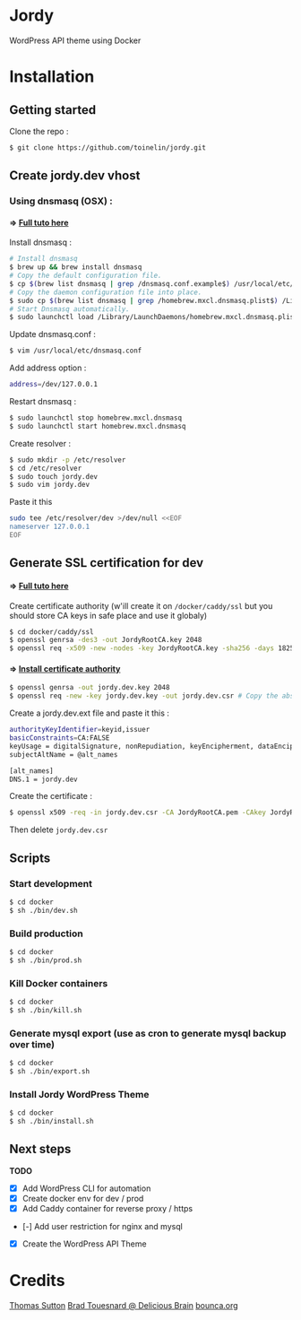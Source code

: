 # Jordy
WordPress API theme using Docker

# Installation
## Getting started

Clone the repo :
```sh
$ git clone https://github.com/toinelin/jordy.git
```

## Create jordy.dev vhost

### Using dnsmasq (OSX) :

#### => [Full tuto here](https://passingcuriosity.com/2013/dnsmasq-dev-osx/)

Install dnsmasq :
```sh
# Install dnsmasq
$ brew up && brew install dnsmasq
# Copy the default configuration file.
$ cp $(brew list dnsmasq | grep /dnsmasq.conf.example$) /usr/local/etc/dnsmasq.conf
# Copy the daemon configuration file into place.
$ sudo cp $(brew list dnsmasq | grep /homebrew.mxcl.dnsmasq.plist$) /Library/LaunchDaemons/
# Start Dnsmasq automatically.
$ sudo launchctl load /Library/LaunchDaemons/homebrew.mxcl.dnsmasq.plist
```

Update dnsmasq.conf :
```sh
$ vim /usr/local/etc/dnsmasq.conf
```

Add address option :
```sh
address=/dev/127.0.0.1
```

Restart dnsmasq :
```sh
$ sudo launchctl stop homebrew.mxcl.dnsmasq
$ sudo launchctl start homebrew.mxcl.dnsmasq
```

Create resolver :
```sh
$ sudo mkdir -p /etc/resolver
$ cd /etc/resolver
$ sudo touch jordy.dev
$ sudo vim jordy.dev
```

Paste it this
```sh
sudo tee /etc/resolver/dev >/dev/null <<EOF
nameserver 127.0.0.1
EOF
```

## Generate SSL certification for dev

#### => [Full tuto here](https://deliciousbrains.com/ssl-certificate-authority-for-local-https-development/)

Create certificate authority (w'ill create it on ```/docker/caddy/ssl``` but you should store CA keys in safe place and use it globaly)
```sh
$ cd docker/caddy/ssl
$ openssl genrsa -des3 -out JordyRootCA.key 2048
$ openssl req -x509 -new -nodes -key JordyRootCA.key -sha256 -days 1825 -out JordyRootCA.pem
```

#### => [Install certificate authority](https://www.bounca.org/tutorials/install_root_certificate.html)

```sh
$ openssl genrsa -out jordy.dev.key 2048
$ openssl req -new -key jordy.dev.key -out jordy.dev.csr # Copy the absolute path of jordy.dev.key
```

Create a jordy.dev.ext file and paste it this :
```sh
authorityKeyIdentifier=keyid,issuer
basicConstraints=CA:FALSE
keyUsage = digitalSignature, nonRepudiation, keyEncipherment, dataEncipherment
subjectAltName = @alt_names

[alt_names]
DNS.1 = jordy.dev
```

Create the certificate : 
```sh
$ openssl x509 -req -in jordy.dev.csr -CA JordyRootCA.pem -CAkey JordyRootCA.key -CAcreateserial -out jordy.dev.crt -days 1825 -sha256 -extfile jordy.dev.ext
```

Then delete ```jordy.dev.csr```

## Scripts

### Start development
```sh
$ cd docker
$ sh ./bin/dev.sh
```

### Build production
```sh
$ cd docker
$ sh ./bin/prod.sh
```

### Kill Docker containers
```sh
$ cd docker
$ sh ./bin/kill.sh
```

### Generate mysql export (use as cron to generate mysql backup over time)
```sh
$ cd docker
$ sh ./bin/export.sh
```

### Install Jordy WordPress Theme
```sh
$ cd docker
$ sh ./bin/install.sh
```

## Next steps

**TODO**
- [x] Add WordPress CLI for automation
- [x] Create docker env for dev / prod
- [x] Add Caddy container for reverse proxy / https
- [-] Add user restriction for nginx and mysql
- [x] Create the WordPress API Theme

# Credits
[Thomas Sutton](https://passingcuriosity.com/)
[Brad Touesnard @ Delicious Brain](https://deliciousbrains.com/author/bradt/)
[bounca.org](https://www.bounca.org)
